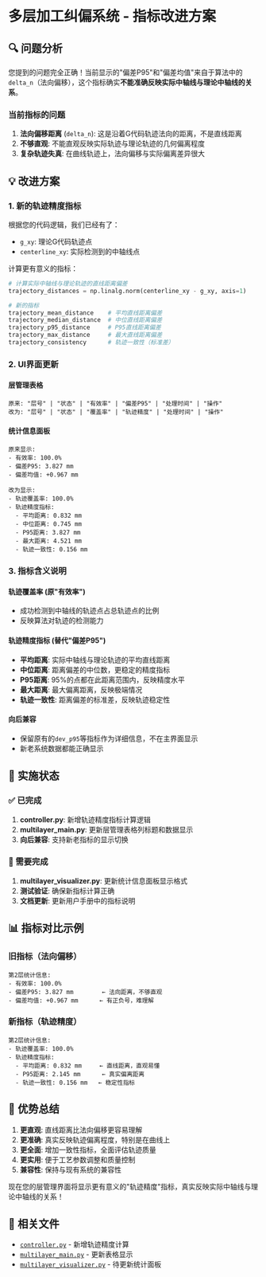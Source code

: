 # 多层加工纠偏系统 - 指标改进方案

## 🔍 **问题分析**

您提到的问题完全正确！当前显示的"偏差P95"和"偏差均值"来自于算法中的`delta_n`（法向偏移），这个指标确实**不能准确反映实际中轴线与理论中轴线的关系**。

### 当前指标的问题

1. **法向偏移距离** (`delta_n`): 这是沿着G代码轨迹法向的距离，不是直线距离
2. **不够直观**: 不能直观反映实际轨迹与理论轨迹的几何偏离程度  
3. **复杂轨迹失真**: 在曲线轨迹上，法向偏移与实际偏离差异很大

## 💡 **改进方案**

### 1. **新的轨迹精度指标**

根据您的代码逻辑，我们已经有了：
- `g_xy`: 理论G代码轨迹点
- `centerline_xy`: 实际检测到的中轴线点

计算更有意义的指标：

```python
# 计算实际中轴线与理论轨迹的直线距离偏差
trajectory_distances = np.linalg.norm(centerline_xy - g_xy, axis=1)

# 新的指标
trajectory_mean_distance    # 平均直线距离偏差
trajectory_median_distance  # 中位直线距离偏差  
trajectory_p95_distance     # P95直线距离偏差
trajectory_max_distance     # 最大直线距离偏差
trajectory_consistency      # 轨迹一致性（标准差）
```

### 2. **UI界面更新**

#### 层管理表格
```
原来: "层号" | "状态" | "有效率" | "偏差P95" | "处理时间" | "操作"
改为: "层号" | "状态" | "覆盖率" | "轨迹精度" | "处理时间" | "操作"
```

#### 统计信息面板
```
原来显示:
- 有效率: 100.0%
- 偏差P95: 3.827 mm
- 偏差均值: +0.967 mm

改为显示:
- 轨迹覆盖率: 100.0%
- 轨迹精度指标:
  - 平均距离: 0.832 mm
  - 中位距离: 0.745 mm  
  - P95距离: 3.827 mm
  - 最大距离: 4.521 mm
  - 轨迹一致性: 0.156 mm
```

### 3. **指标含义说明**

#### **轨迹覆盖率** (原"有效率")
- 成功检测到中轴线的轨迹点占总轨迹点的比例
- 反映算法对轨迹的检测能力

#### **轨迹精度指标** (替代"偏差P95")
- **平均距离**: 实际中轴线与理论轨迹的平均直线距离
- **中位距离**: 距离偏差的中位数，更稳定的精度指标
- **P95距离**: 95%的点都在此距离范围内，反映精度水平
- **最大距离**: 最大偏离距离，反映极端情况
- **轨迹一致性**: 距离偏差的标准差，反映轨迹稳定性

#### **向后兼容**
- 保留原有的`dev_p95`等指标作为详细信息，不在主界面显示
- 新老系统数据都能正确显示

## 🔧 **实施状态**

### ✅ 已完成
1. **controller.py**: 新增轨迹精度指标计算逻辑
2. **multilayer_main.py**: 更新层管理表格列标题和数据显示
3. **向后兼容**: 支持新老指标的显示切换

### 🔄 需要完成
1. **multilayer_visualizer.py**: 更新统计信息面板显示格式
2. **测试验证**: 确保新指标计算正确
3. **文档更新**: 更新用户手册中的指标说明

## 📊 **指标对比示例**

### 旧指标（法向偏移）
```
第2层统计信息:
- 有效率: 100.0%
- 偏差P95: 3.827 mm        ← 法向距离，不够直观
- 偏差均值: +0.967 mm      ← 有正负号，难理解
```

### 新指标（轨迹精度）
```
第2层统计信息:
- 轨迹覆盖率: 100.0%
- 轨迹精度指标:
  - 平均距离: 0.832 mm     ← 直线距离，直观易懂
  - P95距离: 2.145 mm      ← 真实偏离距离
  - 轨迹一致性: 0.156 mm   ← 稳定性指标
```

## 🎯 **优势总结**

1. **更直观**: 直线距离比法向偏移更容易理解
2. **更准确**: 真实反映轨迹偏离程度，特别是在曲线上
3. **更全面**: 增加一致性指标，全面评估轨迹质量
4. **更实用**: 便于工艺参数调整和质量控制
5. **兼容性**: 保持与现有系统的兼容性

现在您的层管理界面将显示更有意义的"轨迹精度"指标，真实反映实际中轴线与理论中轴线的关系！

## 🔗 **相关文件**

- [`controller.py`](c:\\Users\\ddd\\Desktop\\cam_project\\pcammls\\PYTHON_WIN\\g5p\\gui\\controller.py) - 新增轨迹精度计算
- [`multilayer_main.py`](c:\\Users\\ddd\\Desktop\\cam_project\\pcammls\\PYTHON_WIN\\g5p\\gui\\multilayer_main.py) - 更新表格显示
- [`multilayer_visualizer.py`](c:\\Users\\ddd\\Desktop\\cam_project\\pcammls\\PYTHON_WIN\\g5p\\gui\\multilayer_visualizer.py) - 待更新统计面板